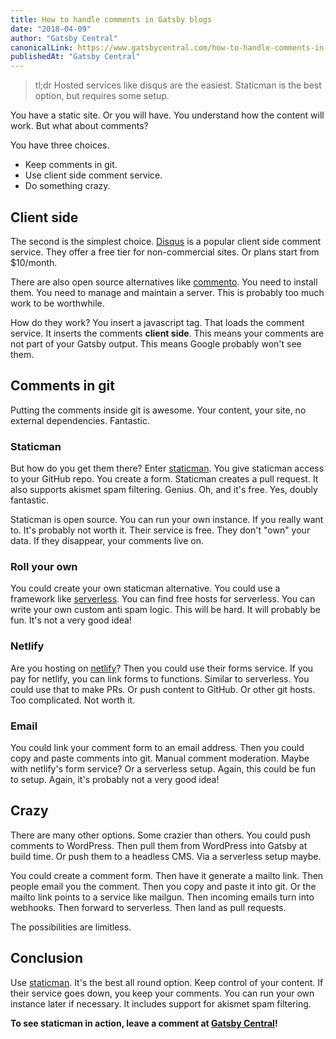 ```yaml
---
title: How to handle comments in Gatsby blogs
date: "2018-04-09"
author: "Gatsby Central"
canonicalLink: https://www.gatsbycentral.com/how-to-handle-comments-in-gatsby-blogs
publishedAt: "Gatsby Central"
---
```


> tl;dr Hosted services like disqus are the easiest. Staticman is the best option, but requires some setup.

You have a static site. Or you will have. You understand how the content will work. But what about comments?

You have three choices.

* Keep comments in git.
* Use client side comment service.
* Do something crazy.

## Client side

The second is the simplest choice. [Disqus](https://disqus.com/) is a popular client side comment service. They offer a free tier for non-commercial sites. Or plans start from $10/month.

There are also open source alternatives like [commento](https://github.com/adtac/commento). You need to install them. You need to manage and maintain a server. This is probably too much work to be worthwhile.

How do they work? You insert a javascript tag. That loads the comment service. It inserts the comments **client side**. This means your comments are not part of your Gatsby output. This means Google probably won't see them.

## Comments in git

Putting the comments inside git is awesome. Your content, your site, no external dependencies. Fantastic.

### Staticman

But how do you get them there? Enter [staticman](https://staticman.net/). You give staticman access to your GitHub repo. You create a form. Staticman creates a pull request. It also supports akismet spam filtering. Genius. Oh, and it's free. Yes, doubly fantastic.

Staticman is open source. You can run your own instance. If you really want to. It's probably not worth it. Their service is free. They don't "own" your data. If they disappear, your comments live on.

### Roll your own

You could create your own staticman alternative. You could use a framework like [serverless](https://serverless.com/). You can find free hosts for serverless. You can write your own custom anti spam logic. This will be hard. It will probably be fun. It's not a very good idea!

### Netlify

Are you hosting on [netlify](https://serverless.com/)? Then you could use their forms service. If you pay for netlify, you can link forms to functions. Similar to serverless. You could use that to make PRs. Or push content to GitHub. Or other git hosts. Too complicated. Not worth it.

### Email

You could link your comment form to an email address. Then you could copy and paste comments into git. Manual comment moderation. Maybe with netlify's form service? Or a serverless setup. Again, this could be fun to setup. Again, it's probably not a very good idea!

## Crazy

There are many other options. Some crazier than others. You could push comments to WordPress. Then pull them from WordPress into Gatsby at build time. Or push them to a headless CMS. Via a serverless setup maybe.

You could create a comment form. Then have it generate a mailto link. Then people email you the comment. Then you copy and paste it into git. Or the mailto link points to a service like mailgun. Then incoming emails turn into webhooks. Then forward to serverless. Then land as pull requests.

The possibilities are limitless.

## Conclusion

Use [staticman](https://staticman.net/). It's the best all round option. Keep control of your content. If their service goes down, you keep your comments. You can run your own instance later if necessary. It includes support for akismet spam filtering.

**To see staticman in action, leave a comment at [Gatsby Central](https://www.gatsbycentral.com)!**
